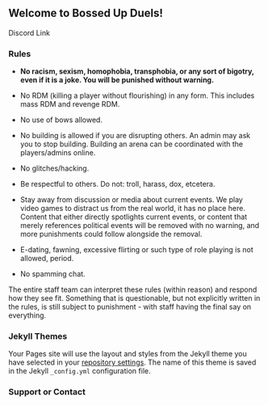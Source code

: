 ## Welcome to Bossed Up Duels!

Discord Link

### Rules

- **No racism, sexism, homophobia, transphobia, or any sort of bigotry, even if it is a joke. You will be punished without warning.**

- No RDM (killing a player without flourishing) in any form. This includes mass RDM and revenge RDM.

- No use of bows allowed.

- No building is allowed if you are disrupting others. An admin may ask you to stop building. Building an arena can be coordinated with the players/admins online.

- No glitches/hacking.

- Be respectful to others. Do not: troll, harass, dox, etcetera.

- Stay away from discussion or media about current events. We play video games to distract us from the real world, it has no place here. Content that either directly spotlights current events, or content that merely references political events will be removed with no warning, and more punishments could follow alongside the removal. 

- E-dating, fawning, excessive flirting or such type of role playing is not allowed, period. 

- No spamming chat.

The entire staff team can interpret these rules (within reason) and respond how they see fit. Something that is questionable, but not explicitly written in the rules, is still subject to punishment - with staff having the final say on everything.


### Jekyll Themes

Your Pages site will use the layout and styles from the Jekyll theme you have selected in your [repository settings](https://github.com/hackerdaddie/bossedup_motd/settings/pages). The name of this theme is saved in the Jekyll `_config.yml` configuration file.

### Support or Contact


